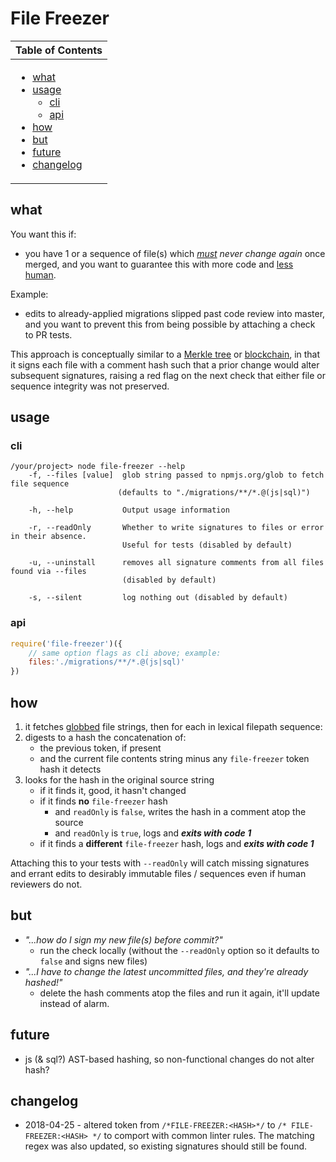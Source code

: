 <!--
# Merkle Migrator
# Merkle Guarantor
# nano blockchain
# merkle chain
# Petrified Sequence
# merklinator
# merkleizer
# merkle autograph
-->

# File Freezer

<table>
	<thead><tr><th>Table of Contents</th></tr></thead>
	<tbody>
		<tr><td><ul>
			<li><a href='#what'>what</a></li>
			<li><a href='#usage'>usage</a>
				<ul>
					<li><a href='#cli'>cli</a></li>
					<li><a href='#api'>api</a></li>
				</ul>
			</li>
			<li><a href='#how'>how</a></li>
			<li><a href='#but'>but</a></li>
			<li><a href='#future'>future</a></li>
			<li><a href='#changelog'>changelog</a></li>
		</ul></tr></td>
	</tbody>
</table>

## what
You want this if:

* you have 1 or a sequence of file(s) which _[must](https://tools.ietf.org/html/rfc2119#section-1) never change again_ once merged,
and you want to guarantee this with more code and [less human](https://tools.ietf.org/html/rfc6919#section-1).

Example:
* edits to already-applied migrations slipped past code review into master,
and you want to prevent this from being possible by attaching a check to PR tests.

This approach is conceptually similar to a [Merkle tree](https://en.wikipedia.org/wiki/Merkle_tree) or [blockchain](https://en.wikipedia.org/wiki/Blockchain),
in that it signs each file with a comment hash such that a prior change would alter subsequent signatures,
raising a red flag on the next check that either file or sequence integrity was not preserved.

## usage

### cli
```
/your/project> node file-freezer --help
    -f, --files [value]  glob string passed to npmjs.org/glob to fetch file sequence
                        (defaults to "./migrations/**/*.@(js|sql)")
                        
    -h, --help           Output usage information
    
    -r, --readOnly       Whether to write signatures to files or error in their absence.
                         Useful for tests (disabled by default)
                         
    -u, --uninstall      removes all signature comments from all files found via --files
                         (disabled by default)
                         
    -s, --silent         log nothing out (disabled by default)
```
### api
```javascript
require('file-freezer')({
	// same option flags as cli above; example:
	files:'./migrations/**/*.@(js|sql)'
})
```



## how
1. it fetches [globbed](https://www.npmjs.com/package/glob) file strings, then for each in lexical filepath sequence:
1. digests to a hash the concatenation of:
	* the previous token, if present
	* and the current file contents string minus any `file-freezer` token hash it detects
1. looks for the hash in the original source string
	* if it finds it, good, it hasn't changed
	* if it finds __no__ `file-freezer` hash
		* and `readOnly` is `false`, writes the hash in a comment atop the source
		* and `readOnly` is `true`, logs and ___exits with code 1___
	* if it finds a __different__ `file-freezer` hash, logs and ___exits with code 1___

Attaching this to your tests with `--readOnly` will catch missing signatures and errant edits to desirably immutable files / sequences even if human reviewers do not.

## but
* _"...how do I sign my new file(s) before commit?"_
	* run the check locally (without the `--readOnly` option so it defaults to `false` and signs new files)
* _"...I have to change the latest uncommitted files, and they're already hashed!"_
	* delete the hash comments atop the files and run it again, it'll update instead of alarm.


## future
* js (& sql?) AST-based hashing, so non-functional changes do not alter hash?


## changelog
* 2018-04-25 - altered token from `/*FILE-FREEZER:<HASH>*/` to `/* FILE-FREEZER:<HASH> */` to comport with common linter rules.  The matching regex was also updated, so existing signatures should still be found.